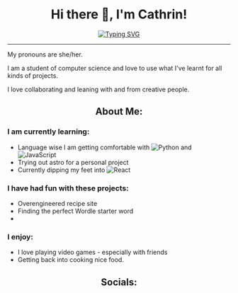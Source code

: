 <h1 align="center">
  Hi there 👋, I'm Cathrin!
</h1>

<div align="center">
<a href="https://git.io/typing-svg"><img src="https://readme-typing-svg.herokuapp.com?font=Fira+Code&pause=1000&color=05C834&center=true&vCenter=true&random=false&width=550&lines=Welcome+to+my+GitHub+page!;I+love+learning+through+my+mistakes.;I+like+taking+time+for+silly+and+fun+projects.+;There+is+nothing+better+than+finding+a+bug.;Currently+studying+software+engineering." alt="Typing SVG" /></a>
</div>

<hr></hr>
<p>
  My pronouns are she/her.
  
  I am a student of computer science and love to use what I've learnt for all kinds of projects. 
  
  I love collaborating and leaning with and from creative people. 
</p>


<h2 align="center">
  About Me:
</h2>

### I am currently learning:
   - Language wise I am getting comfortable with ![Python](https://img.shields.io/badge/python-3670A0?style=for-the-badge&logo=python&logoColor=ffdd54) and ![JavaScript](https://img.shields.io/badge/javascript-%23323330.svg?style=for-the-badge&logo=javascript&logoColor=%23F7DF1E)
   - Trying out astro for a personal project
   - Currently dipping my feet into ![React](https://img.shields.io/badge/react-%2320232a.svg?style=for-the-badge&logo=react&logoColor=%2361DAFB)

### I have had fun with these projects: 
- Overengineered recipe site
- Finding the perfect Wordle starter word
- 

### I enjoy:
- I love playing video games - especially with friends
- Getting back into cooking nice food.

<h2 align="center">
  Socials:
</h2>


<!--
Here are some ideas to get you started:

- 🔭 I’m currently working on ...
- 🌱 I’m currently learning ...
- 👯 I’m looking to collaborate on ...
- 🤔 I’m looking for help with ...
- 💬 Ask me about ...
- 📫 How to reach me: ...
- 😄 Pronouns: ...
- ⚡ Fun fact: ...
-->

